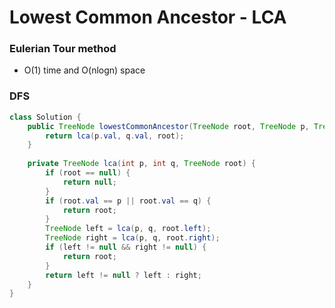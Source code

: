 # Lowest Common Ancestor - LCA

### Eulerian Tour method
- O(1) time and O(nlogn) space

### DFS

```java
class Solution {
    public TreeNode lowestCommonAncestor(TreeNode root, TreeNode p, TreeNode q) {
        return lca(p.val, q.val, root);
    }
    
    private TreeNode lca(int p, int q, TreeNode root) {
        if (root == null) {
            return null;
        }
        if (root.val == p || root.val == q) {
            return root;
        }
        TreeNode left = lca(p, q, root.left);
        TreeNode right = lca(p, q, root.right);
        if (left != null && right != null) {
            return root;
        }
        return left != null ? left : right;
    }
}
```


